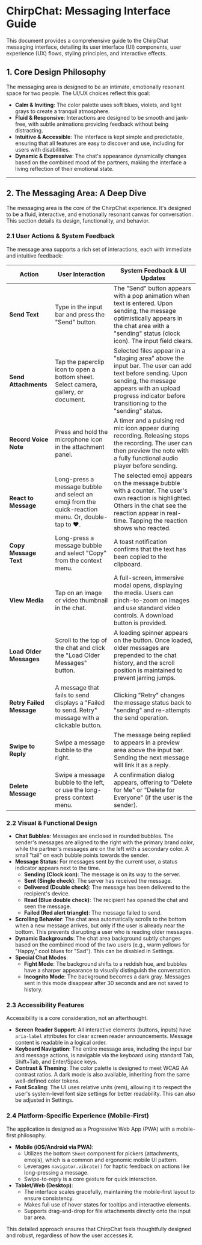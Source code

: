 # ChirpChat: Messaging Interface Guide

This document provides a comprehensive guide to the ChirpChat messaging interface, detailing its user interface (UI) components, user experience (UX) flows, styling principles, and interactive effects.

## 1. Core Design Philosophy

The messaging area is designed to be an intimate, emotionally resonant space for two people. The UI/UX choices reflect this goal:

-   **Calm & Inviting**: The color palette uses soft blues, violets, and light grays to create a tranquil atmosphere.
-   **Fluid & Responsive**: Interactions are designed to be smooth and jank-free, with subtle animations providing feedback without being distracting.
-   **Intuitive & Accessible**: The interface is kept simple and predictable, ensuring that all features are easy to discover and use, including for users with disabilities.
-   **Dynamic & Expressive**: The chat's appearance dynamically changes based on the combined mood of the partners, making the interface a living reflection of their emotional state.

---

## 2. The Messaging Area: A Deep Dive

The messaging area is the core of the ChirpChat experience. It's designed to be a fluid, interactive, and emotionally resonant canvas for conversation. This section details its design, functionality, and behavior.

### 2.1 User Actions & System Feedback

The message area supports a rich set of interactions, each with immediate and intuitive feedback:

| Action                    | User Interaction                                                                                                 | System Feedback & UI Updates                                                                                                                                                                                            |
| ------------------------- | ---------------------------------------------------------------------------------------------------------------- | ----------------------------------------------------------------------------------------------------------------------------------------------------------------------------------------------------------------------- |
| **Send Text**             | Type in the input bar and press the "Send" button.                                                               | The "Send" button appears with a pop animation when text is entered. Upon sending, the message optimistically appears in the chat area with a "sending" status (clock icon). The input field clears.                     |
| **Send Attachments**      | Tap the paperclip icon to open a bottom sheet. Select camera, gallery, or document. | Selected files appear in a "staging area" above the input bar. The user can add text before sending. Upon sending, the message appears with an upload progress indicator before transitioning to the "sending" status. |
| **Record Voice Note**     | Press and hold the microphone icon in the attachment panel.                                                      | A timer and a pulsing red mic icon appear during recording. Releasing stops the recording. The user can then preview the note with a fully functional audio player before sending.                                     |
| **React to Message**      | Long-press a message bubble and select an emoji from the quick-reaction menu. Or, double-tap to ❤️.                | The selected emoji appears on the message bubble with a counter. The user's own reaction is highlighted. Others in the chat see the reaction appear in real-time. Tapping the reaction shows who reacted.         |
| **Copy Message Text**     | Long-press a message bubble and select "Copy" from the context menu.                                             | A toast notification confirms that the text has been copied to the clipboard.                                                                                                                                           |
| **View Media**            | Tap on an image or video thumbnail in the chat.                                                                  | A full-screen, immersive modal opens, displaying the media. Users can pinch-to-zoom on images and use standard video controls. A download button is provided.                                                          |
| **Load Older Messages**   | Scroll to the top of the chat and click the "Load Older Messages" button.                                        | A loading spinner appears on the button. Once loaded, older messages are prepended to the chat history, and the scroll position is maintained to prevent jarring jumps.                                                |
| **Retry Failed Message**  | A message that fails to send displays a "Failed to send. Retry" message with a clickable button.                  | Clicking "Retry" changes the message status back to "sending" and re-attempts the send operation.                                                                                                                       |
| **Swipe to Reply**        | Swipe a message bubble to the right.                                                                             | The message being replied to appears in a preview area above the input bar. Sending the next message will link it as a reply.                                                                                             |
| **Delete Message**        | Swipe a message bubble to the left, or use the long-press context menu.                                          | A confirmation dialog appears, offering to "Delete for Me" or "Delete for Everyone" (if the user is the sender).                                                                                                        |

### 2.2 Visual & Functional Design

*   **Chat Bubbles**: Messages are enclosed in rounded bubbles. The sender's messages are aligned to the right with the primary brand color, while the partner's messages are on the left with a secondary color. A small "tail" on each bubble points towards the sender.
*   **Message Status**: For messages sent by the current user, a status indicator appears next to the time.
    *   **Sending (Clock icon)**: The message is on its way to the server.
    *   **Sent (Single check)**: The server has received the message.
    *   **Delivered (Double check)**: The message has been delivered to the recipient's device.
    *   **Read (Blue double check)**: The recipient has opened the chat and seen the message.
    *   **Failed (Red alert triangle)**: The message failed to send.
*   **Scrolling Behavior**: The chat area automatically scrolls to the bottom when a new message arrives, but only if the user is already near the bottom. This prevents disrupting a user who is reading older messages.
*   **Dynamic Backgrounds**: The chat area background subtly changes based on the combined mood of the two users (e.g., warm yellows for "Happy," cool blues for "Sad"). This can be disabled in Settings.
*   **Special Chat Modes**:
    *   **Fight Mode**: The background shifts to a reddish hue, and bubbles have a sharper appearance to visually distinguish the conversation.
    *   **Incognito Mode**: The background becomes a dark gray. Messages sent in this mode disappear after 30 seconds and are not saved to history.

### 2.3 Accessibility Features

Accessibility is a core consideration, not an afterthought.

*   **Screen Reader Support**: All interactive elements (buttons, inputs) have `aria-label` attributes for clear screen reader announcements. Message content is readable in a logical order.
*   **Keyboard Navigation**: The entire message area, including the input bar and message actions, is navigable via the keyboard using standard Tab, Shift+Tab, and Enter/Space keys.
*   **Contrast & Theming**: The color palette is designed to meet WCAG AA contrast ratios. A dark mode is also available, inheriting from the same well-defined color tokens.
*   **Font Scaling**: The UI uses relative units (rem), allowing it to respect the user's system-level font size settings for better readability. This can also be adjusted in Settings.

### 2.4 Platform-Specific Experience (Mobile-First)

The application is designed as a Progressive Web App (PWA) with a mobile-first philosophy.

*   **Mobile (iOS/Android via PWA)**:
    *   Utilizes the bottom `Sheet` component for pickers (attachments, emojis), which is a common and ergonomic mobile UI pattern.
    *   Leverages `navigator.vibrate()` for haptic feedback on actions like long-pressing a message.
    *   Swipe-to-reply is a core gesture for quick interaction.
*   **Tablet/Web (Desktop)**:
    *   The interface scales gracefully, maintaining the mobile-first layout to ensure consistency.
    *   Makes full use of hover states for tooltips and interactive elements.
    *   Supports drag-and-drop for file attachments directly onto the input bar area.

This detailed approach ensures that ChirpChat feels thoughtfully designed and robust, regardless of how the user accesses it.
